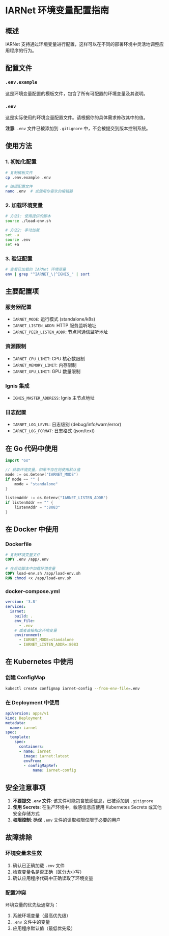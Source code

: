 # IARNet 环境变量配置指南

## 概述

IARNet 支持通过环境变量进行配置，这样可以在不同的部署环境中灵活地调整应用程序的行为。

## 配置文件

### `.env.example`
这是环境变量配置的模板文件，包含了所有可配置的环境变量及其说明。

### `.env`
这是实际使用的环境变量配置文件。请根据你的具体需求修改其中的值。

**注意**: `.env` 文件已被添加到 `.gitignore` 中，不会被提交到版本控制系统。

## 使用方法

### 1. 初始化配置
```bash
# 复制模板文件
cp .env.example .env

# 编辑配置文件
nano .env  # 或使用你喜欢的编辑器
```

### 2. 加载环境变量
```bash
# 方法1: 使用提供的脚本
source ./load-env.sh

# 方法2: 手动加载
set -a
source .env
set +a
```

### 3. 验证配置
```bash
# 查看已加载的 IARNet 环境变量
env | grep "^IARNET_\|^IGNIS_" | sort
```

## 主要配置项

### 服务器配置
- `IARNET_MODE`: 运行模式 (standalone/k8s)
- `IARNET_LISTEN_ADDR`: HTTP 服务监听地址
- `IARNET_PEER_LISTEN_ADDR`: 节点间通信监听地址

### 资源限制
- `IARNET_CPU_LIMIT`: CPU 核心数限制
- `IARNET_MEMORY_LIMIT`: 内存限制
- `IARNET_GPU_LIMIT`: GPU 数量限制

### Ignis 集成
- `IGNIS_MASTER_ADDRESS`: Ignis 主节点地址

### 日志配置
- `IARNET_LOG_LEVEL`: 日志级别 (debug/info/warn/error)
- `IARNET_LOG_FORMAT`: 日志格式 (json/text)

## 在 Go 代码中使用

```go
import "os"

// 获取环境变量，如果不存在则使用默认值
mode := os.Getenv("IARNET_MODE")
if mode == "" {
    mode = "standalone"
}

listenAddr := os.Getenv("IARNET_LISTEN_ADDR")
if listenAddr == "" {
    listenAddr = ":8083"
}
```

## 在 Docker 中使用

### Dockerfile
```dockerfile
# 复制环境变量文件
COPY .env /app/.env

# 在启动脚本中加载环境变量
COPY load-env.sh /app/load-env.sh
RUN chmod +x /app/load-env.sh
```

### docker-compose.yml
```yaml
version: '3.8'
services:
  iarnet:
    build: .
    env_file:
      - .env
    # 或者直接指定环境变量
    environment:
      - IARNET_MODE=standalone
      - IARNET_LISTEN_ADDR=:8083
```

## 在 Kubernetes 中使用

### 创建 ConfigMap
```bash
kubectl create configmap iarnet-config --from-env-file=.env
```

### 在 Deployment 中使用
```yaml
apiVersion: apps/v1
kind: Deployment
metadata:
  name: iarnet
spec:
  template:
    spec:
      containers:
      - name: iarnet
        image: iarnet:latest
        envFrom:
        - configMapRef:
            name: iarnet-config
```

## 安全注意事项

1. **不要提交 `.env` 文件**: 该文件可能包含敏感信息，已被添加到 `.gitignore`
2. **使用 Secrets**: 在生产环境中，敏感信息应使用 Kubernetes Secrets 或其他安全存储方式
3. **权限控制**: 确保 `.env` 文件的读取权限仅限于必要的用户

## 故障排除

### 环境变量未生效
1. 确认已正确加载 `.env` 文件
2. 检查变量名是否正确（区分大小写）
3. 确认应用程序代码中正确读取了环境变量

### 配置冲突
环境变量的优先级通常为：
1. 系统环境变量（最高优先级）
2. `.env` 文件中的变量
3. 应用程序默认值（最低优先级）